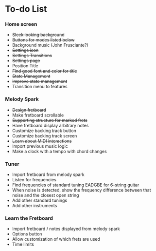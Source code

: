 # To-do List

### Home screen
- ~~Sleek looking background~~
- ~~Buttons for modes listed below~~
- Background music (John Frusciante?)
- ~~Settings icon~~
- ~~Settings Transitions~~
- ~~Settings page~~
- ~~Position Title~~
- ~~Find good font and color for title~~
- ~~State Management~~
- ~~Improve state management~~
- Transition menu to features


### Melody Spark
- ~~Design fretboard~~
- Make fretboard scrollable
- ~~Supporting structure for marked frets~~
- Have fretboard display arbitrary notes
- Customize backing track button
- Customize backing track screen
- ~~Learn about MIDI interactions~~
- Import previous music logic
- Make a clock with a tempo with chord changes

### Tuner
- Import fretboard from melody spark
- Listen for frequencies
- Find frequencies of standard tuning EADGBE for 6-string guitar
- When noise is detected, show the frequency difference between that noise and the closest open string
- Add other standard tunings
- Add other instruments

### Learn the Fretboard
- Import fretboard / notes displayed from melody spark
- Options button
- Allow customization of which frets are used
- Time limits